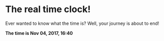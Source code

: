 # The real time clock!

Ever wanted to know what the time is? Well, your journey is about to end!

**The time is Nov 04, 2017, 16:40**